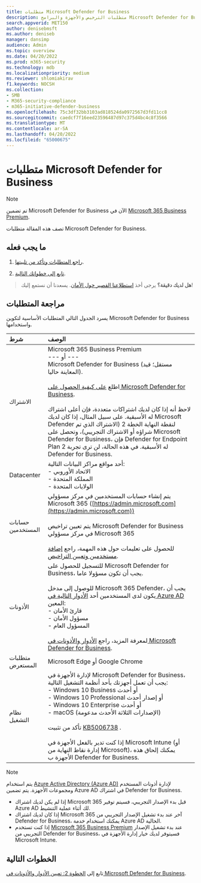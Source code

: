 ```yaml
---
title: متطلبات Microsoft Defender for Business
description: متطلبات الترخيص والأجهزة والبرامج Microsoft Defender for Business
search.appverid: MET150
author: denisebmsft
ms.author: deniseb
manager: dansimp
audience: Admin
ms.topic: overview
ms.date: 04/20/2022
ms.prod: m365-security
ms.technology: mdb
ms.localizationpriority: medium
ms.reviewer: shlomiakirav
f1.keywords: NOCSH
ms.collection:
- SMB
- M365-security-compliance
- m365-initiative-defender-business
ms.openlocfilehash: 75c3df32bb3103ad818524da0972567d3fd11cc8
ms.sourcegitcommit: caedcf7f16eed23596487d97c375d4bc4c8f3566
ms.translationtype: MT
ms.contentlocale: ar-SA
ms.lasthandoff: 04/20/2022
ms.locfileid: "65000675"
---
```

# <a name="microsoft-defender-for-business-requirements"></a>متطلبات Microsoft Defender for Business

> [!NOTE]
> تم تضمين Microsoft Defender for Business الآن في [Microsoft 365 Business Premium](../../business-premium/index.md). 

تصف هذه المقالة متطلبات Microsoft Defender for Business.

## <a name="what-to-do"></a>ما يجب فعله

1. [راجع المتطلبات وتأكد من تلبيتها](#review-the-requirements).

2. [تابع إلى خطواتك التالية](#next-steps).

>
> **هل لديك دقيقة؟**
> يرجى أخذ <a href="https://microsoft.qualtrics.com/jfe/form/SV_0JPjTPHGEWTQr4y" target="_blank">استطلاعنا القصير حول الأمان</a>. يسعدنا أن نستمع إليك!
>

## <a name="review-the-requirements"></a>مراجعة المتطلبات

يسرد الجدول التالي المتطلبات الأساسية لتكوين Microsoft Defender for Business واستخدامها.

| شرط | الوصف |
|:---|:---|
| الاشتراك | Microsoft 365 Business Premium <br/>--- أو ---<br/>Microsoft Defender for Business (مستقل؛ قيد المعاينة حاليا). <br/><br/> اطلع [على كيفية الحصول على Microsoft Defender for Business](get-defender-business.md).<br/><br/>لاحظ أنه إذا كان لديك اشتراكات متعددة، فإن أعلى اشتراك له الأسبقية. على سبيل المثال، إذا كان لديك Microsoft Defender لنقطة النهاية الخطة 2 (الاشتراك الذي تم شراؤه أو الاشتراك التجريبي)، وتحصل على Microsoft Defender for Business، فإن Defender for Endpoint Plan 2 له الأسبقية. في هذه الحالة، لن ترى تجربة Defender for Business.  |
| Datacenter | أحد مواقع مراكز البيانات التالية: <br/>- الاتحاد الأوروبي <br/>- المملكة المتحدة <br/>- الولايات المتحدة |
| حسابات المستخدمين | يتم إنشاء حسابات المستخدمين في مركز مسؤولي Microsoft 365 ([https://admin.microsoft.com](https://admin.microsoft.com))<br/><br/>يتم تعيين تراخيص Microsoft Defender for Business في مركز مسؤولي Microsoft 365<br/><br/>للحصول على تعليمات حول هذه المهمة، راجع [إضافة مستخدمين وتعيين التراخيص](mdb-add-users.md). |
| الأذونات  | للتسجيل للحصول على Microsoft Defender for Business، يجب أن تكون مسؤولا عاما.<br/><br/>للوصول إلى مدخل Microsoft 365 Defender، يجب أن يكون لدى المستخدمين أحد [الأدوار التالية في Azure AD](mdb-roles-permissions.md) المعين: <br/>- قارئ الأمان<br/>- مسؤول الأمان<br/>- المسؤول العام<br/><br/>لمعرفة المزيد، راجع [الأدوار والأذونات في Microsoft Defender for Business](mdb-roles-permissions.md). |
| متطلبات المستعرض | Microsoft Edge أو Google Chrome |
| نظام التشغيل | لإدارة الأجهزة في Microsoft Defender for Business، يجب أن تعمل أجهزتك بأحد أنظمة التشغيل التالية: <br/>- Windows 10 Business أو أحدث <br/>- Windows 10 Professional أو إصدار أحدث <br/>- Windows 10 Enterprise أو أحدث <br/>- macOS (الإصدارات الثلاثة الأحدث مدعومة)<br/><br/>تأكد من تثبيت [KB5006738](https://support.microsoft.com/topic/october-26-2021-kb5006738-os-builds-19041-1320-19042-1320-and-19043-1320-preview-ccbce6bf-ae00-4e66-9789-ce8e7ea35541) . <br/><br/>إذا كنت تدير بالفعل الأجهزة في Microsoft Intune (أو إدارة نقاط النهاية من Microsoft)، يمكنك إلحاق هذه الأجهزة ب Defender for Business. |

> [!NOTE]
> يتم استخدام [Azure Active Directory (Azure AD)](/azure/active-directory/fundamentals/active-directory-whatis) لإدارة أذونات المستخدم ومجموعات الأجهزة. يتم تضمين Azure AD في اشتراك Defender for Business. 
> - إذا لم يكن لديك اشتراك Microsoft 365 قبل بدء الإصدار التجريبي، فسيتم توفير Azure AD لك أثناء عملية التنشيط. 
> - إذا كان لديك اشتراك Microsoft 365 آخر عند بدء تشغيل الإصدار التجريبي من Defender for Business، يمكنك استخدام خدمة Azure AD الحالية. 
> - إذا كنت تستخدم [Microsoft 365 Business Premium](../../business/index.yml) عند بدء تشغيل الإصدار التجريبي من Defender for Business، فسيتوفر لديك خيار إدارة الأجهزة في Microsoft Intune. 

## <a name="next-steps"></a>الخطوات التالية

تابع إلى [الخطوة 2: تعيين الأدوار والأذونات في Microsoft Defender for Business](mdb-roles-permissions.md).
 